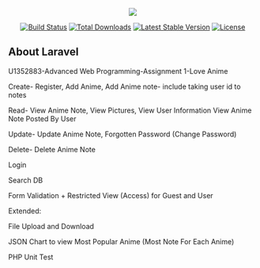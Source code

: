 <p align="center"><img src="https://laravel.com/assets/img/components/logo-laravel.svg"></p>

<p align="center">
<a href="https://travis-ci.org/laravel/framework"><img src="https://travis-ci.org/laravel/framework.svg" alt="Build Status"></a>
<a href="https://packagist.org/packages/laravel/framework"><img src="https://poser.pugx.org/laravel/framework/d/total.svg" alt="Total Downloads"></a>
<a href="https://packagist.org/packages/laravel/framework"><img src="https://poser.pugx.org/laravel/framework/v/stable.svg" alt="Latest Stable Version"></a>
<a href="https://packagist.org/packages/laravel/framework"><img src="https://poser.pugx.org/laravel/framework/license.svg" alt="License"></a>
</p>

## About Laravel

U1352883-Advanced Web Programming-Assignment 1-Love Anime

Create- Register, Add Anime, Add Anime note- include taking user id to notes

Read- View Anime Note, View Pictures, View User Information
      View Anime Note Posted By User

Update- Update Anime Note, Forgotten Password (Change Password)

Delete- Delete Anime Note

Login

Search DB

Form Validation + Restricted View (Access) for Guest and User

Extended:

File Upload and Download

JSON Chart to view Most Popular Anime (Most Note For Each Anime)

PHP Unit Test
